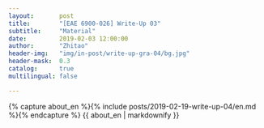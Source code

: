 ```yaml
---
layout:       post
title:        "[EAE 6900-026] Write-Up 03"
subtitle:     "Material"
date:         2019-02-03 12:00:00
author:       "Zhitao"
header-img:   "img/in-post/write-up-gra-04/bg.jpg"
header-mask:  0.3
catalog:      true
multilingual: false

---
```


<!-- Chinese Version -->
<!-- <div class="zh post-container">
    {% capture about_zh %}{% include posts/2018-08-29-write-up-01/zh.md %}{% endcapture %}
    {{ about_zh | markdownify }}
</div> -->

<!-- English Version -->
<div class="en post-container">
    {% capture about_en %}{% include posts/2019-02-19-write-up-04/en.md %}{% endcapture %}
    {{ about_en | markdownify }}
</div>

